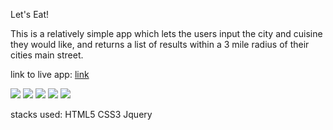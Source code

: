 Let's Eat!

This is a relatively simple app which lets the users input the city and cuisine they
would like, and returns a list of results within a 3 mile radius of their cities main street.

link to live app: <a href="https://thinkfulgrandon.github.io/restaurant-finder/">link</a>

<img src="front page">
<img src="city and state">
<img src="select city">
<img src="cuisine choice">
<img src="restaurant selection">

stacks used:
    HTML5
    CSS3
    Jquery
